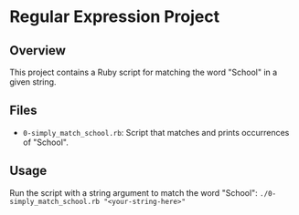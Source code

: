 # Regular Expression Project

## Overview
This project contains a Ruby script for matching the word "School" in a given string.

## Files
- `0-simply_match_school.rb`: Script that matches and prints occurrences of "School".

## Usage
Run the script with a string argument to match the word "School":
`./0-simply_match_school.rb "<your-string-here>"`
